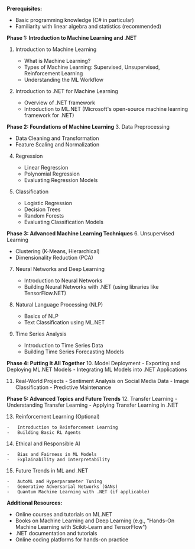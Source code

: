 **Prerequisites:**

-   Basic programming knowledge (C# in particular)
-   Familiarity with linear algebra and statistics (recommended)

**Phase 1: Introduction to Machine Learning and .NET**

1.  Introduction to Machine Learning
    
    -   What is Machine Learning?
    -   Types of Machine Learning: Supervised, Unsupervised, Reinforcement Learning
    -   Understanding the ML Workflow
2.  Introduction to .NET for Machine Learning
    
    -   Overview of .NET framework
    -   Introduction to ML.NET (Microsoft's open-source machine learning framework for .NET)

**Phase 2: Foundations of Machine Learning** 3. Data Preprocessing

-   Data Cleaning and Transformation
-   Feature Scaling and Normalization

4.  Regression
    
    -   Linear Regression
    -   Polynomial Regression
    -   Evaluating Regression Models
5.  Classification
    
    -   Logistic Regression
    -   Decision Trees
    -   Random Forests
    -   Evaluating Classification Models

**Phase 3: Advanced Machine Learning Techniques** 6. Unsupervised Learning

-   Clustering (K-Means, Hierarchical)
-   Dimensionality Reduction (PCA)

7.  Neural Networks and Deep Learning
    
    -   Introduction to Neural Networks
    -   Building Neural Networks with .NET (using libraries like TensorFlow.NET)
8.  Natural Language Processing (NLP)
    
    -   Basics of NLP
    -   Text Classification using ML.NET
9.  Time Series Analysis
    
    -   Introduction to Time Series Data
    -   Building Time Series Forecasting Models

**Phase 4: Putting It All Together** 10. Model Deployment - Exporting and Deploying ML.NET Models - Integrating ML Models into .NET Applications

11.  Real-World Projects
    -   Sentiment Analysis on Social Media Data
    -   Image Classification
    -   Predictive Maintenance

**Phase 5: Advanced Topics and Future Trends** 12. Transfer Learning - Understanding Transfer Learning - Applying Transfer Learning in .NET

13.  Reinforcement Learning (Optional)
    
    -   Introduction to Reinforcement Learning
    -   Building Basic RL Agents
14.  Ethical and Responsible AI
    
    -   Bias and Fairness in ML Models
    -   Explainability and Interpretability
15.  Future Trends in ML and .NET
    
    -   AutoML and Hyperparameter Tuning
    -   Generative Adversarial Networks (GANs)
    -   Quantum Machine Learning with .NET (if applicable)

**Additional Resources:**

-   Online courses and tutorials on ML.NET
-   Books on Machine Learning and Deep Learning (e.g., "Hands-On Machine Learning with Scikit-Learn and TensorFlow")
-   .NET documentation and tutorials
-   Online coding platforms for hands-on practice
